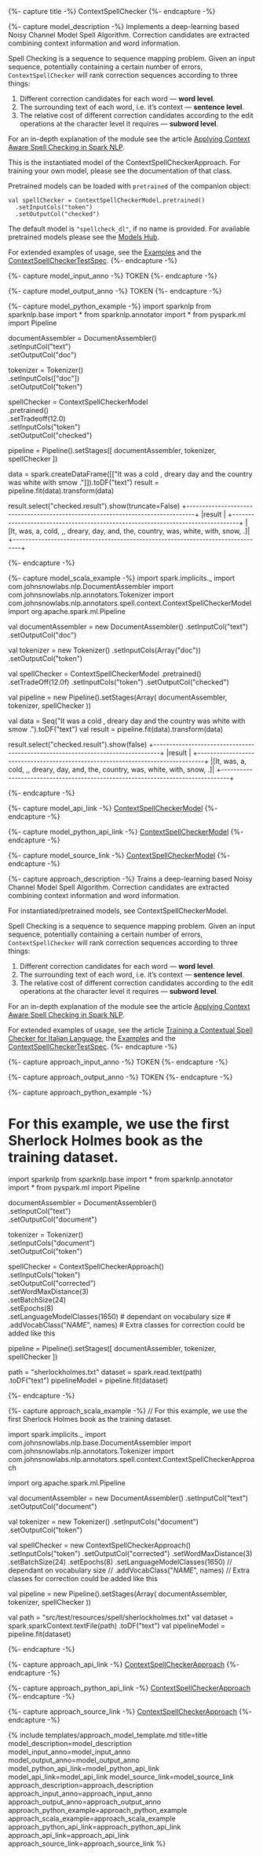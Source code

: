 {%- capture title -%}
ContextSpellChecker
{%- endcapture -%}

{%- capture model_description -%}
Implements a deep-learning based Noisy Channel Model Spell Algorithm.
Correction candidates are extracted combining context information and word information.

Spell Checking is a sequence to sequence mapping problem. Given an input sequence, potentially containing a
certain number of errors, `ContextSpellChecker` will rank correction sequences according to three things:
 1. Different correction candidates for each word — **word level**.
 1. The surrounding text of each word, i.e. it’s context — **sentence level**.
 1. The relative cost of different correction candidates according to the edit operations at the character level it requires — **subword level**.

For an in-depth explanation of the module see the article [Applying Context Aware Spell Checking in Spark NLP](https://medium.com/spark-nlp/applying-context-aware-spell-checking-in-spark-nlp-3c29c46963bc).

This is the instantiated model of the ContextSpellCheckerApproach.
For training your own model, please see the documentation of that class.

Pretrained models can be loaded with `pretrained` of the companion object:
```
val spellChecker = ContextSpellCheckerModel.pretrained()
  .setInputCols("token")
  .setOutputCol("checked")
```
The default model is `"spellcheck_dl"`, if no name is provided.
For available pretrained models please see the [Models Hub](https://nlp.johnsnowlabs.com/models?task=Spell+Check).

For extended examples of usage, see the [Examples](https://github.com/JohnSnowLabs/spark-nlp/blob/master/examples/python/training/italian/Training_Context_Spell_Checker_Italian.ipynb)
and the [ContextSpellCheckerTestSpec](https://github.com/JohnSnowLabs/spark-nlp/blob/master/src/test/scala/com/johnsnowlabs/nlp/annotators/spell/context/ContextSpellCheckerTestSpec.scala).
{%- endcapture -%}

{%- capture model_input_anno -%}
TOKEN
{%- endcapture -%}

{%- capture model_output_anno -%}
TOKEN
{%- endcapture -%}

{%- capture model_python_example -%}
import sparknlp
from sparknlp.base import *
from sparknlp.annotator import *
from pyspark.ml import Pipeline

documentAssembler = DocumentAssembler() \
    .setInputCol("text") \
    .setOutputCol("doc")

tokenizer = Tokenizer() \
    .setInputCols(["doc"]) \
    .setOutputCol("token")

spellChecker = ContextSpellCheckerModel \
    .pretrained() \
    .setTradeoff(12.0) \
    .setInputCols("token") \
    .setOutputCol("checked")

pipeline = Pipeline().setStages([
    documentAssembler,
    tokenizer,
    spellChecker
])

data = spark.createDataFrame([["It was a cold , dreary day and the country was white with smow ."]]).toDF("text")
result = pipeline.fit(data).transform(data)

result.select("checked.result").show(truncate=False)
+--------------------------------------------------------------------------------+
|result                                                                          |
+--------------------------------------------------------------------------------+
|[It, was, a, cold, ,, dreary, day, and, the, country, was, white, with, snow, .]|
+--------------------------------------------------------------------------------+

{%- endcapture -%}

{%- capture model_scala_example -%}
import spark.implicits._
import com.johnsnowlabs.nlp.DocumentAssembler
import com.johnsnowlabs.nlp.annotators.Tokenizer
import com.johnsnowlabs.nlp.annotators.spell.context.ContextSpellCheckerModel
import org.apache.spark.ml.Pipeline

val documentAssembler = new DocumentAssembler()
  .setInputCol("text")
  .setOutputCol("doc")

val tokenizer = new Tokenizer()
  .setInputCols(Array("doc"))
  .setOutputCol("token")

val spellChecker = ContextSpellCheckerModel
  .pretrained()
  .setTradeOff(12.0f)
  .setInputCols("token")
  .setOutputCol("checked")

val pipeline = new Pipeline().setStages(Array(
  documentAssembler,
  tokenizer,
  spellChecker
))

val data = Seq("It was a cold , dreary day and the country was white with smow .").toDF("text")
val result = pipeline.fit(data).transform(data)

result.select("checked.result").show(false)
+--------------------------------------------------------------------------------+
|result                                                                          |
+--------------------------------------------------------------------------------+
|[It, was, a, cold, ,, dreary, day, and, the, country, was, white, with, snow, .]|
+--------------------------------------------------------------------------------+

{%- endcapture -%}

{%- capture model_api_link -%}
[ContextSpellCheckerModel](/api/com/johnsnowlabs/nlp/annotators/spell/context/ContextSpellCheckerModel)
{%- endcapture -%}

{%- capture model_python_api_link -%}
[ContextSpellCheckerModel](/api/python/reference/autosummary/sparknlp/annotator/spell_check/context_spell_checker/index.html#sparknlp.annotator.spell_check.context_spell_checker.ContextSpellCheckerModel)
{%- endcapture -%}

{%- capture model_source_link -%}
[ContextSpellCheckerModel](https://github.com/JohnSnowLabs/spark-nlp/tree/master/src/main/scala/com/johnsnowlabs/nlp/annotators/spell/context/ContextSpellCheckerModel.scala)
{%- endcapture -%}

{%- capture approach_description -%}
Trains a deep-learning based Noisy Channel Model Spell Algorithm.
Correction candidates are extracted combining context information and word information.

For instantiated/pretrained models, see ContextSpellCheckerModel.

Spell Checking is a sequence to sequence mapping problem. Given an input sequence, potentially containing a
certain number of errors, `ContextSpellChecker` will rank correction sequences according to three things:
 1. Different correction candidates for each word — **word level**.
 1. The surrounding text of each word, i.e. it’s context — **sentence level**.
 1. The relative cost of different correction candidates according to the edit operations at the character level it requires — **subword level**.

For an in-depth explanation of the module see the article [Applying Context Aware Spell Checking in Spark NLP](https://medium.com/spark-nlp/applying-context-aware-spell-checking-in-spark-nlp-3c29c46963bc).

For extended examples of usage, see the article [Training a Contextual Spell Checker for Italian Language](https://towardsdatascience.com/training-a-contextual-spell-checker-for-italian-language-66dda528e4bf),
the [Examples](https://github.com/JohnSnowLabs/spark-nlp/blob/master/examples/python/training/italian/Training_Context_Spell_Checker_Italian.ipynb)
and the [ContextSpellCheckerTestSpec](https://github.com/JohnSnowLabs/spark-nlp/blob/master/src/test/scala/com/johnsnowlabs/nlp/annotators/spell/context/ContextSpellCheckerTestSpec.scala).
{%- endcapture -%}

{%- capture approach_input_anno -%}
TOKEN
{%- endcapture -%}

{%- capture approach_output_anno -%}
TOKEN
{%- endcapture -%}

{%- capture approach_python_example -%}
# For this example, we use the first Sherlock Holmes book as the training dataset.

import sparknlp
from sparknlp.base import *
from sparknlp.annotator import *
from pyspark.ml import Pipeline

documentAssembler = DocumentAssembler() \
    .setInputCol("text") \
    .setOutputCol("document")


tokenizer = Tokenizer() \
    .setInputCols("document") \
    .setOutputCol("token")

spellChecker = ContextSpellCheckerApproach() \
    .setInputCols("token") \
    .setOutputCol("corrected") \
    .setWordMaxDistance(3) \
    .setBatchSize(24) \
    .setEpochs(8) \
    .setLanguageModelClasses(1650)  # dependant on vocabulary size
    # .addVocabClass("_NAME_", names) # Extra classes for correction could be added like this

pipeline = Pipeline().setStages([
    documentAssembler,
    tokenizer,
    spellChecker
])

path = "sherlockholmes.txt"
dataset = spark.read.text(path) \
    .toDF("text")
pipelineModel = pipeline.fit(dataset)

{%- endcapture -%}

{%- capture approach_scala_example -%}
// For this example, we use the first Sherlock Holmes book as the training dataset.

import spark.implicits._
import com.johnsnowlabs.nlp.base.DocumentAssembler
import com.johnsnowlabs.nlp.annotators.Tokenizer
import com.johnsnowlabs.nlp.annotators.spell.context.ContextSpellCheckerApproach

import org.apache.spark.ml.Pipeline

val documentAssembler = new DocumentAssembler()
  .setInputCol("text")
  .setOutputCol("document")


val tokenizer = new Tokenizer()
  .setInputCols("document")
  .setOutputCol("token")

val spellChecker = new ContextSpellCheckerApproach()
  .setInputCols("token")
  .setOutputCol("corrected")
  .setWordMaxDistance(3)
  .setBatchSize(24)
  .setEpochs(8)
  .setLanguageModelClasses(1650)  // dependant on vocabulary size
  // .addVocabClass("_NAME_", names) // Extra classes for correction could be added like this

val pipeline = new Pipeline().setStages(Array(
  documentAssembler,
  tokenizer,
  spellChecker
))

val path = "src/test/resources/spell/sherlockholmes.txt"
val dataset = spark.sparkContext.textFile(path)
  .toDF("text")
val pipelineModel = pipeline.fit(dataset)

{%- endcapture -%}

{%- capture approach_api_link -%}
[ContextSpellCheckerApproach](/api/com/johnsnowlabs/nlp/annotators/spell/context/ContextSpellCheckerApproach)
{%- endcapture -%}

{%- capture approach_python_api_link -%}
[ContextSpellCheckerApproach](/api/python/reference/autosummary/sparknlp/annotator/spell_check/context_spell_checker/index.html#sparknlp.annotator.spell_check.context_spell_checker.ContextSpellCheckerApproach)
{%- endcapture -%}

{%- capture approach_source_link -%}
[ContextSpellCheckerApproach](https://github.com/JohnSnowLabs/spark-nlp/tree/master/src/main/scala/com/johnsnowlabs/nlp/annotators/spell/context/ContextSpellCheckerApproach.scala)
{%- endcapture -%}


{% include templates/approach_model_template.md
title=title
model_description=model_description
model_input_anno=model_input_anno
model_output_anno=model_output_anno
model_python_api_link=model_python_api_link
model_api_link=model_api_link
model_source_link=model_source_link
approach_description=approach_description
approach_input_anno=approach_input_anno
approach_output_anno=approach_output_anno
approach_python_example=approach_python_example
approach_scala_example=approach_scala_example
approach_python_api_link=approach_python_api_link
approach_api_link=approach_api_link
approach_source_link=approach_source_link
%}
